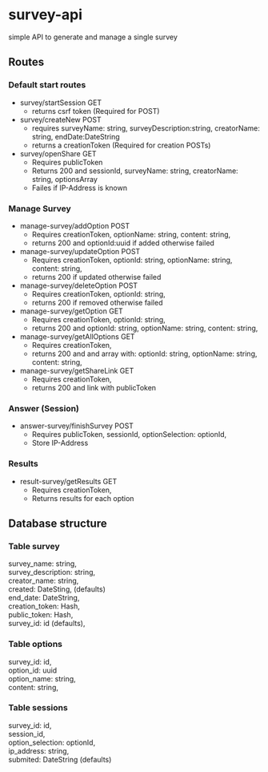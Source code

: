 # survey-api
simple API to generate and manage a single survey


## Routes
### Default start routes
- survey/startSession GET
	- returns csrf token (Required for POST)
- survey/createNew POST
	- requires surveyName: string, surveyDescription:string, creatorName: string, endDate:DateString
	- returns a creationToken (Required for creation POSTs)
- survey/openShare GET
	- Requires publicToken
	- Returns 200 and sessionId, surveyName: string, creatorName: string, optionsArray
	- Failes if IP-Address is known

### Manage Survey
- manage-survey/addOption POST
	- Requires creationToken, optionName: string, content: string, 
	- returns 200 and optionId:uuid if added otherwise failed
- manage-survey/updateOption POST
	- Requires creationToken, optionId: string, optionName: string, content: string, 
	- returns 200 if updated otherwise failed
- manage-survey/deleteOption POST
	- Requires creationToken, optionId: string,
	- returns 200 if removed otherwise failed
- manage-survey/getOption GET
	- Requires creationToken, optionId: string,
	- returns 200 and optionId: string, optionName: string, content: string,
- manage-survey/getAllOptions GET
	- Requires creationToken,
	- returns 200 and and array with: optionId: string, optionName: string, content: string,
- manage-survey/getShareLink GET
	- Requires creationToken,
	- returns 200 and link with publicToken

### Answer (Session)
- answer-survey/finishSurvey POST
	- Requires publicToken, sessionId, optionSelection: optionId,
	- Store IP-Address

### Results
- result-survey/getResults GET
	- Requires creationToken,
	- Returns results for each option

## Database structure
### Table survey
survey_name: string,  
survey_description: string,  
creator_name: string,  
created: DateSting, (defaults)  
end_date: DateString,  
creation_token: Hash,  
public_token: Hash,  
survey_id: id (defaults),  

### Table options
survey_id: id,  
option_id: uuid  
option_name: string,  
content: string,  

### Table sessions
survey_id: id,  
session_id,  
option_selection: optionId,  
ip_address: string,  
submited: DateString (defaults)  
